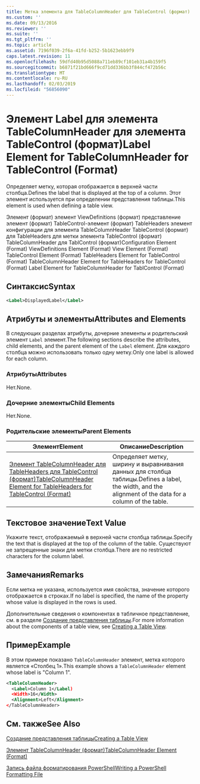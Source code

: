```yaml
---
title: Метка элемента для TableColumnHeader для TableControl (формат) | Документация Майкрософт
ms.custom: ''
ms.date: 09/13/2016
ms.reviewer: ''
ms.suite: ''
ms.tgt_pltfrm: ''
ms.topic: article
ms.assetid: 7196f039-2f6a-41fd-b252-5b1623ebb9f9
caps.latest.revision: 11
ms.openlocfilehash: 59dfd40b95d5088a711eb89cf101eb31a4b159f5
ms.sourcegitcommit: b6871f21bd666f9cd71dd336bb3f844cf472b56c
ms.translationtype: MT
ms.contentlocale: ru-RU
ms.lasthandoff: 02/03/2019
ms.locfileid: "56856090"
---
```

# <a name="label-element-for-tablecolumnheader-for-tablecontrol-format"></a><span data-ttu-id="716a2-102">Элемент Label для элемента TableColumnHeader для элемента TableControl (формат)</span><span class="sxs-lookup"><span data-stu-id="716a2-102">Label Element for TableColumnHeader for TableControl (Format)</span></span>

<span data-ttu-id="716a2-103">Определяет метку, которая отображается в верхней части столбца.</span><span class="sxs-lookup"><span data-stu-id="716a2-103">Defines the label that is displayed at the top of a column.</span></span> <span data-ttu-id="716a2-104">Этот элемент используется при определении представления таблицы.</span><span class="sxs-lookup"><span data-stu-id="716a2-104">This element is used when defining a table view.</span></span>

<span data-ttu-id="716a2-105">Элемент (формат) элемент ViewDefinitions (формат) представление элемент (формат) TableControl-элемент (формат) TableHeaders элемент конфигурации для элемента TableColumnHeader TableControl (формат) для TableHeaders для метки элемента TableControl (формат) TableColumnHeader для TablControl (формат)</span><span class="sxs-lookup"><span data-stu-id="716a2-105">Configuration Element (Format) ViewDefinitions Element (Format) View Element (Format) TableControl Element (Format) TableHeaders Element for TableControl (Format) TableColumnHeader Element for TableHeaders for TableControl (Format) Label Element  for TableColumnHeader for TablControl (Format)</span></span>

## <a name="syntax"></a><span data-ttu-id="716a2-106">Синтаксис</span><span class="sxs-lookup"><span data-stu-id="716a2-106">Syntax</span></span>

```xml
<Label>DisplayedLabel</Label>

```

## <a name="attributes-and-elements"></a><span data-ttu-id="716a2-107">Атрибуты и элементы</span><span class="sxs-lookup"><span data-stu-id="716a2-107">Attributes and Elements</span></span>

<span data-ttu-id="716a2-108">В следующих разделах атрибуты, дочерние элементы и родительский элемент `Label` элемент.</span><span class="sxs-lookup"><span data-stu-id="716a2-108">The following sections describe the attributes, child elements, and the parent element of the `Label` element.</span></span> <span data-ttu-id="716a2-109">Для каждого столбца можно использовать только одну метку.</span><span class="sxs-lookup"><span data-stu-id="716a2-109">Only one label is allowed for each column.</span></span>

### <a name="attributes"></a><span data-ttu-id="716a2-110">Атрибуты</span><span class="sxs-lookup"><span data-stu-id="716a2-110">Attributes</span></span>

<span data-ttu-id="716a2-111">Нет.</span><span class="sxs-lookup"><span data-stu-id="716a2-111">None.</span></span>

### <a name="child-elements"></a><span data-ttu-id="716a2-112">Дочерние элементы</span><span class="sxs-lookup"><span data-stu-id="716a2-112">Child Elements</span></span>

<span data-ttu-id="716a2-113">Нет.</span><span class="sxs-lookup"><span data-stu-id="716a2-113">None.</span></span>

### <a name="parent-elements"></a><span data-ttu-id="716a2-114">Родительские элементы</span><span class="sxs-lookup"><span data-stu-id="716a2-114">Parent Elements</span></span>

|<span data-ttu-id="716a2-115">Элемент</span><span class="sxs-lookup"><span data-stu-id="716a2-115">Element</span></span>|<span data-ttu-id="716a2-116">Описание</span><span class="sxs-lookup"><span data-stu-id="716a2-116">Description</span></span>|
|-------------|-----------------|
|[<span data-ttu-id="716a2-117">Элемент TableColumnHeader для TableHeaders для TableControl (формат)</span><span class="sxs-lookup"><span data-stu-id="716a2-117">TableColumnHeader Element for TableHeaders for TableControl  (Format)</span></span>](./tablecolumnheader-element-format.md)|<span data-ttu-id="716a2-118">Определяет метку, ширину и выравнивания данных для столбца таблицы.</span><span class="sxs-lookup"><span data-stu-id="716a2-118">Defines a label, the width, and the alignment of the data for a column of the table.</span></span>|

## <a name="text-value"></a><span data-ttu-id="716a2-119">Текстовое значение</span><span class="sxs-lookup"><span data-stu-id="716a2-119">Text Value</span></span>

<span data-ttu-id="716a2-120">Укажите текст, отображаемый в верхней части столбца таблицы.</span><span class="sxs-lookup"><span data-stu-id="716a2-120">Specify the text that is displayed at the top of the column of the table.</span></span> <span data-ttu-id="716a2-121">Существуют не запрещенные знаки для метки столбца.</span><span class="sxs-lookup"><span data-stu-id="716a2-121">There are no restricted characters for the column label.</span></span>

## <a name="remarks"></a><span data-ttu-id="716a2-122">Замечания</span><span class="sxs-lookup"><span data-stu-id="716a2-122">Remarks</span></span>

<span data-ttu-id="716a2-123">Если метка не указана, используется имя свойства, значение которого отображается в строках.</span><span class="sxs-lookup"><span data-stu-id="716a2-123">If no label is specified, the name of the property whose value is displayed in the rows is used.</span></span>

<span data-ttu-id="716a2-124">Дополнительные сведения о компонентах в табличное представление, см. в разделе [Создание представления таблицы](./creating-a-table-view.md).</span><span class="sxs-lookup"><span data-stu-id="716a2-124">For more information about the components of a table view, see [Creating a Table View](./creating-a-table-view.md).</span></span>

## <a name="example"></a><span data-ttu-id="716a2-125">Пример</span><span class="sxs-lookup"><span data-stu-id="716a2-125">Example</span></span>

<span data-ttu-id="716a2-126">В этом примере показано `TableColumnHeader` элемент, метка которого является «Столбец 1».</span><span class="sxs-lookup"><span data-stu-id="716a2-126">This example shows a `TableColumnHeader` element whose label is "Column 1".</span></span>

```xml
<TableColumnHeader>
  <Label>Column 1</Label)
  <Width>16</Width>
  <Alignment>Left</Alignment>
</TableColumnHeader>
```

## <a name="see-also"></a><span data-ttu-id="716a2-127">См. также</span><span class="sxs-lookup"><span data-stu-id="716a2-127">See Also</span></span>

[<span data-ttu-id="716a2-128">Создание представления таблицы</span><span class="sxs-lookup"><span data-stu-id="716a2-128">Creating a Table View</span></span>](./creating-a-table-view.md)

[<span data-ttu-id="716a2-129">Элемент TableColumnHeader (формат)</span><span class="sxs-lookup"><span data-stu-id="716a2-129">TableColumnHeader Element (Format)</span></span>](./tablecolumnheader-element-format.md)

[<span data-ttu-id="716a2-130">Запись файла форматирования PowerShell</span><span class="sxs-lookup"><span data-stu-id="716a2-130">Writing a PowerShell Formatting File</span></span>](./writing-a-powershell-formatting-file.md)
